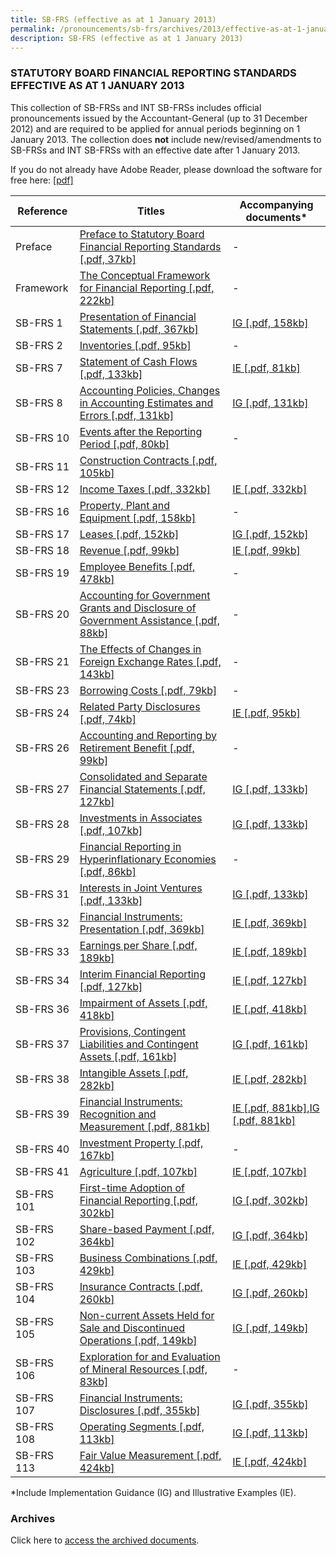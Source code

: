 ```yaml
---
title: SB-FRS (effective as at 1 January 2013)
permalink: /pronouncements/sb-frs/archives/2013/effective-as-at-1-january-2013/
description: SB-FRS (effective as at 1 January 2013)
---
```

### STATUTORY BOARD FINANCIAL REPORTING STANDARDS EFFECTIVE AS AT 1 JANUARY 2013

This collection of SB-FRSs and INT SB-FRSs includes official pronouncements issued by the Accountant-General (up to 31 December 2012) and are required to be applied for annual periods beginning on 1 January 2013. The collection does **not** include new/revised/amendments to SB-FRSs and INT SB-FRSs with an effective date after 1 January 2013.

If you do not already have Adobe Reader, please download the software for free here: [\[pdf\]](http://www.adobe.com/products/acrobat/readstep2.html)

| Reference | Titles | Accompanying documents\* |
| -------- | -------- | -------- |
| Preface | [Preface to Statutory Board Financial Reporting Standards [.pdf, 37kb]](/files/Docs/Default%20Source/Sb%20Frs/Effective%20As%20At%201%20January%202013/sb-frs_preface.pdf) | - |
| Framework | [The Conceptual Framework for Financial Reporting [.pdf, 222kb]](/files/Docs/Default%20Source/Sb%20Frs/Effective%20As%20At%201%20January%202013/frs_framework.pdf) | - |
| SB-FRS 1 | [Presentation of Financial Statements [.pdf, 367kb]](/files/Docs/Default%20Source/Sb%20Frs/Effective%20As%20At%201%20January%202013/sbfrs-1-(2013).pdf) | [IG [.pdf, 158kb]](/files/Docs/Default%20Source/Sb%20Frs/Effective%20As%20At%201%20January%202013/sbfrs-1-ig-(2013).pdf) |
| SB-FRS 2 | [Inventories [.pdf, 95kb]](/files/Docs/Default%20Source/Sb%20Frs/Effective%20As%20At%201%20January%202013/sbfrs-2-(2013).pdf) | - |
| SB-FRS 7 | [Statement of Cash Flows [.pdf, 133kb]](/files/Docs/Default%20Source/Sb%20Frs/Effective%20As%20At%201%20January%202013/sbfrs-7-(2013).pdf) | [IE [.pdf, 81kb]](/files/Docs/Default%20Source/Sb%20Frs/Effective%20As%20At%201%20January%202013/sbfrs-7-ie-(2013).pdf) |
| SB-FRS 8 | [Accounting Policies, Changes in Accounting Estimates and Errors [.pdf, 131kb]](/files/Docs/Default%20Source/Sb%20Frs/Effective%20As%20At%201%20January%202013/sbfrs-8-(2013).pdf) | [IG [.pdf, 131kb]](/files/Docs/Default%20Source/Sb%20Frs/Effective%20As%20At%201%20January%202013/sbfrs-8-ig-(2013).pdf) |
| SB-FRS 10 | [Events after the Reporting Period [.pdf, 80kb]](/files/Docs/Default%20Source/Sb%20Frs/Effective%20As%20At%201%20January%202013/sbfrs-10-(2013).pdf) | - |
| SB-FRS 11 | [Construction Contracts [.pdf, 105kb]](/files/Docs/Default%20Source/Sb%20Frs/Effective%20As%20At%201%20January%202013/sbfrs-11-(2013).pdf) |  |
| SB-FRS 12 | [Income Taxes [.pdf, 332kb]](/files/Docs/Default%20Source/Sb%20Frs/Effective%20As%20At%201%20January%202013/sbfrs-12-(2013).pdf) | [IE [.pdf, 332kb]](/files/Docs/Default%20Source/Sb%20Frs/Effective%20As%20At%201%20January%202013/sbfrs-12-ie-(2013).pdf) |
| SB-FRS 16 | [Property, Plant and Equipment [.pdf, 158kb]](/files/Docs/Default%20Source/Sb%20Frs/Effective%20As%20At%201%20January%202013/sbfrs-16-(2013).pdf) | - |
| SB-FRS 17 | [Leases [.pdf, 152kb]](/files/Docs/Default%20Source/Sb%20Frs/Effective%20As%20At%201%20January%202013/sbfrs-17-(2013).pdf) | [IG [.pdf, 152kb]](/files/Docs/Default%20Source/Sb%20Frs/Effective%20As%20At%201%20January%202013/sbfrs-17-ig-(2013).pdf) |
| SB-FRS 18 | [Revenue [.pdf, 99kb]](/files/Docs/Default%20Source/Sb%20Frs/Effective%20As%20At%201%20January%202013/sbfrs-18-(2013).pdf) | [IE [.pdf, 99kb]](/files/Docs/Default%20Source/Sb%20Frs/Effective%20As%20At%201%20January%202013/sbfrs-18-ie-(2013).pdf) |
| SB-FRS 19 | [Employee Benefits [.pdf, 478kb]](/files/Docs/Default%20Source/Sb%20Frs/Effective%20As%20At%201%20January%202013/sbfrs-19-(2013).pdf) | - |
| SB-FRS 20 | [Accounting for Government Grants and Disclosure of Government Assistance [.pdf, 88kb]](/files/Docs/Default%20Source/Sb%20Frs/Effective%20As%20At%201%20January%202013/sbfrs-20-(2013).pdf) | - |
| SB-FRS 21 | [The Effects of Changes in Foreign Exchange Rates [.pdf, 143kb]](/files/Docs/Default%20Source/Sb%20Frs/Effective%20As%20At%201%20January%202013/sbfrs-21-(2013).pdf) | - |
| SB-FRS 23 | [Borrowing Costs [.pdf, 79kb]](/files/Docs/Default%20Source/Sb%20Frs/Effective%20As%20At%201%20January%202013/sbfrs-23-(2013).pdf) | - |
| SB-FRS 24 | [Related Party Disclosures [.pdf, 74kb]](/files/Docs/Default%20Source/Sb%20Frs/Effective%20As%20At%201%20January%202013/sbfrs-24-(2013).pdf) | [IE [.pdf, 95kb]](/files/Docs/Default%20Source/Sb%20Frs/Effective%20As%20At%201%20January%202013/sbfrs-24-ie-(2013).pdf) |
| SB-FRS 26 | [Accounting and Reporting by Retirement Benefit [.pdf, 99kb]](/files/Docs/Default%20Source/Sb%20Frs/Effective%20As%20At%201%20January%202013/sbfrs-26-(2013).pdf) | - |
| SB-FRS 27 | [Consolidated and Separate Financial Statements [.pdf, 127kb]](/files/Docs/Default%20Source/Sb%20Frs/Effective%20As%20At%201%20January%202013/sbfrs-27-(2013).pdf) | [IG [.pdf, 133kb]](/files/Docs/Default%20Source/Sb%20Frs/Effective%20As%20At%201%20January%202013/sbfrs-27_28_31-ig.pdf) |
| SB-FRS 28 | [Investments in Associates [.pdf, 107kb]](/files/Docs/Default%20Source/Sb%20Frs/Effective%20As%20At%201%20January%202013/sbfrs-28-(2013).pdf) | [IG [.pdf, 133kb]](/files/Docs/Default%20Source/Sb%20Frs/Effective%20As%20At%201%20January%202013/sbfrs-27_28_31-ig.pdf) |
| SB-FRS 29 | [Financial Reporting in Hyperinflationary Economies [.pdf, 86kb]](/files/Docs/Default%20Source/Sb%20Frs/Effective%20As%20At%201%20January%202013/sbfrs-29-(2013).pdf) | - |
| SB-FRS 31 | [Interests in Joint Ventures [.pdf, 133kb]](/files/Docs/Default%20Source/Sb%20Frs/Effective%20As%20At%201%20January%202013/sbfrs-31-(2013).pdf) | [IG [.pdf, 133kb]](/files/Docs/Default%20Source/Sb%20Frs/Effective%20As%20At%201%20January%202013/sbfrs-27_28_31-ig.pdf) |
| SB-FRS 32 | [Financial Instruments: Presentation [.pdf, 369kb]](/files/Docs/Default%20Source/Sb%20Frs/Effective%20As%20At%201%20January%202013/sbfrs-32-(2013).pdf) | [IE [.pdf, 369kb]](/files/Docs/Default%20Source/Sb%20Frs/Effective%20As%20At%201%20January%202013/sbfrs-32-ie-(2013).pdf) |
| SB-FRS 33 | [Earnings per Share [.pdf, 189kb]](/files/Docs/Default%20Source/Sb%20Frs/Effective%20As%20At%201%20January%202013/sbfrs-33-(2013).pdf) | [IE [.pdf, 189kb]](/files/Docs/Default%20Source/Sb%20Frs/Effective%20As%20At%201%20January%202013/sbfrs-33-ie-(2013).pdf) |
| SB-FRS 34 | [Interim Financial Reporting [.pdf, 127kb]](/files/Docs/Default%20Source/Sb%20Frs/Effective%20As%20At%201%20January%202013/sbfrs-34-(2013).pdf) | [IE [.pdf, 127kb]](/files/Docs/Default%20Source/Sb%20Frs/Effective%20As%20At%201%20January%202013/sbfrs-34-ie-(2013).pdf) |
| SB-FRS 36 | [Impairment of Assets [.pdf, 418kb]](/files/Docs/Default%20Source/Sb%20Frs/Effective%20As%20At%201%20January%202013/sbfrs-36-(2013).pdf) | [IE [.pdf, 418kb]](/files/Docs/Default%20Source/Sb%20Frs/Effective%20As%20At%201%20January%202013/sbfrs-36-ie-(2013).pdf) |
| SB-FRS 37 | [Provisions, Contingent Liabilities and Contingent Assets [.pdf, 161kb]](/files/Docs/Default%20Source/Sb%20Frs/Effective%20As%20At%201%20January%202013/sbfrs-37-(2013).pdf) | [IG [.pdf, 161kb]](/files/Docs/Default%20Source/Sb%20Frs/Effective%20As%20At%201%20January%202013/sbfrs-37-ig-(2013).pdf) |
| SB-FRS 38 | [Intangible Assets [.pdf, 282kb]](/files/Docs/Default%20Source/Sb%20Frs/Effective%20As%20At%201%20January%202013/sbfrs-38-(2013).pdf) | [IE [.pdf, 282kb]](/files/Docs/Default%20Source/Sb%20Frs/Effective%20As%20At%201%20January%202013/sbfrs-38-ie-(2013).pdf) |
| SB-FRS 39 | [Financial Instruments: Recognition and Measurement [.pdf, 881kb]](/files/Docs/Default%20Source/Sb%20Frs/Effective%20As%20At%201%20January%202013/sbfrs-39-(2013).pdf) | [IE [.pdf, 881kb]](/files/Docs/Default%20Source/Sb%20Frs/Effective%20As%20At%201%20January%202013/sbfrs-39-ie-(2013).pdf),[IG [.pdf, 881kb]](/files/Docs/Default%20Source/Sb%20Frs/Effective%20As%20At%201%20January%202013/sbfrs-39-ig-(2013).pdf) |
| SB-FRS 40 | [Investment Property [.pdf, 167kb]](/files/Docs/Default%20Source/Sb%20Frs/Effective%20As%20At%201%20January%202013/sbfrs-40-(2013).pdf) | - |
| SB-FRS 41 | [Agriculture [.pdf, 107kb]](/files/Docs/Default%20Source/Sb%20Frs/Effective%20As%20At%201%20January%202013/sbfrs-41-(2013).pdf) | [IE [.pdf, 107kb]](/files/Docs/Default%20Source/Sb%20Frs/Effective%20As%20At%201%20January%202013/sbfrs-41-ie-(2013).pdf) |
| SB-FRS 101 | [First-time Adoption of Financial Reporting [.pdf, 302kb]](/files/Docs/Default%20Source/Sb%20Frs/Effective%20As%20At%201%20January%202013/sbfrs-101-(2013).pdf) | [IG [.pdf, 302kb]](/files/Docs/Default%20Source/Sb%20Frs/Effective%20As%20At%201%20January%202013/sbfrs-101-ig-(2013).pdf) |
| SB-FRS 102 | [Share-based Payment [.pdf, 364kb]](/files/Docs/Default%20Source/Sb%20Frs/Effective%20As%20At%201%20January%202013/sbfrs-102-(2013).pdf) | [IG [.pdf, 364kb]](/files/Docs/Default%20Source/Sb%20Frs/Effective%20As%20At%201%20January%202013/sbfrs-102-ig-(2013).pdf) |
| SB-FRS 103 | [Business Combinations [.pdf, 429kb]](/files/Docs/Default%20Source/Sb%20Frs/Effective%20As%20At%201%20January%202013/sbfrs-103-(2013).pdf) | [IE [.pdf, 429kb]](/files/Docs/Default%20Source/Sb%20Frs/Effective%20As%20At%201%20January%202013/sbfrs-103-ie-(2013).pdf) |
| SB-FRS 104 | [Insurance Contracts [.pdf, 260kb]](/files/Docs/Default%20Source/Sb%20Frs/Effective%20As%20At%201%20January%202013/sbfrs-104-(2013).pdf) | [IG [.pdf, 260kb]](/files/Docs/Default%20Source/Sb%20Frs/Effective%20As%20At%201%20January%202013/sbfrs-104-ig-(2013).pdf) |
| SB-FRS 105 | [Non-current Assets Held for Sale and Discontinued Operations [.pdf, 149kb]](/files/Docs/Default%20Source/Sb%20Frs/Effective%20As%20At%201%20January%202013/sbfrs-105-(2013).pdf) | [IG [.pdf, 149kb]](/files/Docs/Default%20Source/Sb%20Frs/Effective%20As%20At%201%20January%202013/sbfrs-105-ig-(2013).pdf) |
| SB-FRS 106 | [Exploration for and Evaluation of Mineral Resources [.pdf, 83kb]](/files/Docs/Default%20Source/Sb%20Frs/Effective%20As%20At%201%20January%202013/sbfrs-106-(2013).pdf) | - |
| SB-FRS 107 | [Financial Instruments: Disclosures [.pdf, 355kb]](/files/Docs/Default%20Source/Sb%20Frs/Effective%20As%20At%201%20January%202013/sbfrs-107-(2013).pdf) | [IG [.pdf, 355kb]](/files/Docs/Default%20Source/Sb%20Frs/Effective%20As%20At%201%20January%202013/sbfrs-107-ig-(2013).pdf) |
| SB-FRS 108 | [Operating Segments [.pdf, 113kb]](/files/Docs/Default%20Source/Sb%20Frs/Effective%20As%20At%201%20January%202013/sbfrs-108-(2013).pdf) | [IG [.pdf, 113kb]](/files/Docs/Default%20Source/Sb%20Frs/Effective%20As%20At%201%20January%202013/sbfrs-108-ig-(2013).pdf) |
| SB-FRS 113 | [Fair Value Measurement [.pdf, 424kb]](/files/Docs/Default%20Source/Sb%20Frs/Effective%20As%20At%201%20January%202013/sbfrs-113-(2013).pdf) | [IE [.pdf, 424kb]](/files/Docs/Default%20Source/Sb%20Frs/Effective%20As%20At%201%20January%202013/sbfrs-113-ie-(2013).pdf) |

\*Include Implementation Guidance (IG) and Illustrative Examples (IE).

### Archives 

Click here to [access the archived documents](/pronouncements/sb-frs/archives/).